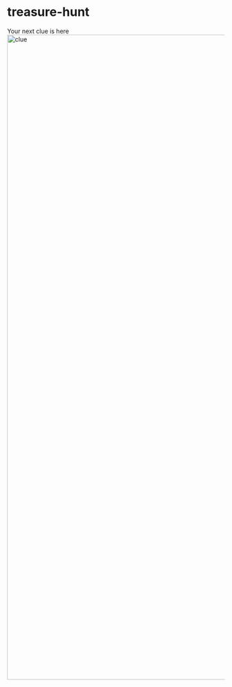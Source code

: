 # treasure-hunt

Your next clue is here
<img width="1496" alt="clue" src="https://user-images.githubusercontent.com/110368171/191894884-893b242e-2556-499b-95af-752b1f6dd8ba.png">
